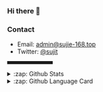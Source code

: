### Hi there 👋

<!--
**sujit-168/sujit-168** is a ✨ _special_ ✨ repository because its `README.md` (this file) appears on your GitHub profile.

Here are some ideas to get you started:

- 🔭 I’m currently working on ...
- 🌱 I’m currently learning ...
- 👯 I’m looking to collaborate on ...
- 🤔 I’m looking for help with ...
- 💬 Ask me about ...
- 📫 How to reach me: ...
- 😄 Pronouns: ...
- ⚡ Fun fact: ...
-->

### Contact
- Email: [admin@sujie-168.top](mailto:2514605767@qq.com)
- Twitter: [@sujit](https://twitter.com/sujit)


<hr style=" border:solid; width:100px; height:1px;" color=#000000 size=1">
                                                                         
<details>
  <summary>:zap: Github Stats </summary>
  <img align="left" alt="sujit-168's Github Stats" src="https://github-readme-stats.vercel.app/api?username=sujit-168&show_icons=true&hide_border=true" />
</details>

<details>
  <summary>:zap: Github Language Card </summary>
  <img align="left" alt="sujit-168's Github Language Card" src="https://github-readme-stats.vercel.app/api/top-langs/?username=sujit-168&layout=compact" />
</details>

